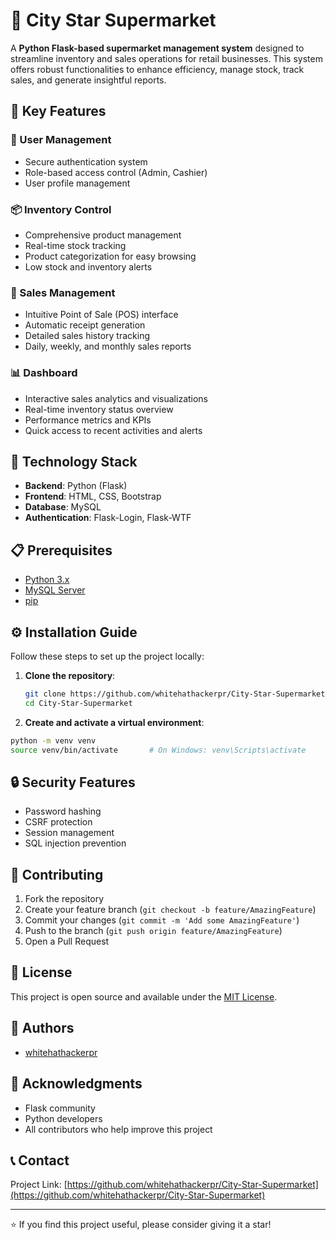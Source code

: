 # 🛒 City Star Supermarket

A **Python Flask-based supermarket management system** designed to streamline inventory and sales operations for retail businesses. This system offers robust functionalities to enhance efficiency, manage stock, track sales, and generate insightful reports.

## 🌟 Key Features

### 🔑 User Management
- Secure authentication system
- Role-based access control (Admin, Cashier)
- User profile management

### 📦 Inventory Control
- Comprehensive product management
- Real-time stock tracking
- Product categorization for easy browsing
- Low stock and inventory alerts

### 🛒 Sales Management
- Intuitive Point of Sale (POS) interface
- Automatic receipt generation
- Detailed sales history tracking
- Daily, weekly, and monthly sales reports

### 📊 Dashboard
- Interactive sales analytics and visualizations
- Real-time inventory status overview
- Performance metrics and KPIs
- Quick access to recent activities and alerts

## 🚀 Technology Stack

- **Backend**: Python (Flask)
- **Frontend**: HTML, CSS, Bootstrap
- **Database**: MySQL
- **Authentication**: Flask-Login, Flask-WTF

## 📋 Prerequisites

- [Python 3.x](https://www.python.org/downloads/)
- [MySQL Server](https://dev.mysql.com/downloads/mysql/)
- [pip](https://pip.pypa.io/en/stable/installation/)

## ⚙️ Installation Guide

Follow these steps to set up the project locally:

1. **Clone the repository**:
   ```bash
   git clone https://github.com/whitehathackerpr/City-Star-Supermarket.git
   cd City-Star-Supermarket

 2. **Create and activate a virtual environment**:
   ```bash
   python -m venv venv
   source venv/bin/activate       # On Windows: venv\Scripts\activate

  ````
  ## 🔒 Security Features

- Password hashing
- CSRF protection
- Session management
- SQL injection prevention

## 🤝 Contributing

1. Fork the repository
2. Create your feature branch (`git checkout -b feature/AmazingFeature`)
3. Commit your changes (`git commit -m 'Add some AmazingFeature'`)
4. Push to the branch (`git push origin feature/AmazingFeature`)
5. Open a Pull Request

## 📝 License

This project is open source and available under the [MIT License](LICENSE).

## 👥 Authors

- [whitehathackerpr](https://github.com/whitehathackerpr)

## 🙏 Acknowledgments

- Flask community
- Python developers
- All contributors who help improve this project

## 📞 Contact

Project Link: [https://github.com/whitehathackerpr/City-Star-Supermarket](https://github.com/whitehathackerpr/City-Star-Supermarket)

---

⭐️ If you find this project useful, please consider giving it a star!
